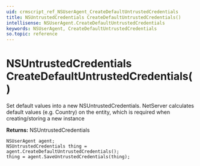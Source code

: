 ```yaml
---
uid: crmscript_ref_NSUserAgent_CreateDefaultUntrustedCredentials
title: NSUntrustedCredentials CreateDefaultUntrustedCredentials()
intellisense: NSUserAgent.CreateDefaultUntrustedCredentials
keywords: NSUserAgent, CreateDefaultUntrustedCredentials
so.topic: reference
---
```


# NSUntrustedCredentials CreateDefaultUntrustedCredentials()

Set default values into a new NSUntrustedCredentials.
NetServer calculates default values (e.g. Country) on the entity, which is required when creating/storing a new instance

**Returns:** NSUntrustedCredentials

```crmscript
NSUserAgent agent;
NSUntrustedCredentials thing = agent.CreateDefaultUntrustedCredentials();
thing = agent.SaveUntrustedCredentials(thing);
```

